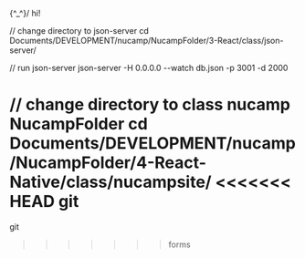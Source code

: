 \{^_^}/ hi!

// change directory to json-server 
cd Documents/DEVELOPMENT/nucamp/NucampFolder/3-React/class/json-server/

// run json-server
json-server -H 0.0.0.0 --watch db.json -p 3001 -d 2000

// change directory to class nucamp NucampFolder
cd Documents/DEVELOPMENT/nucamp/NucampFolder/4-React-Native/class/nucampsite/
<<<<<<< HEAD
git
=======
git

>>>>>>> forms
